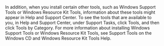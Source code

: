 <Token xmlns:xlink="http://www.w3.org/1999/xlink">In addition, when you install certain other tools, such as Windows Support Tools or Windows Resource Kit Tools, information about these tools might appear in Help and Support Center. To see the tools that are available to you, in Help and Support Center, under <ui xmlns="http://ddue.schemas.microsoft.com/authoring/2003/5">Support Tasks</ui>, click <ui xmlns="http://ddue.schemas.microsoft.com/authoring/2003/5">Tools</ui>, and then click <ui xmlns="http://ddue.schemas.microsoft.com/authoring/2003/5">Tools by Category</ui>. For more information about installing Windows Support Tools or Windows Resource Kit Tools, see <link xlink:href="baa79cdd-83b0-4f10-9356-b2d14462d5b2" xmlns:xlink="http://www.w3.org/1999/xlink" xmlns="http://ddue.schemas.microsoft.com/authoring/2003/5">Support Tools on the Windows CD</link> and <link xlink:href="08dfabba-a20e-4e9f-b344-5b58961d5e4d" xmlns:xlink="http://www.w3.org/1999/xlink" xmlns="http://ddue.schemas.microsoft.com/authoring/2003/5">Windows Resource Kit Tools Help</link>.</Token>